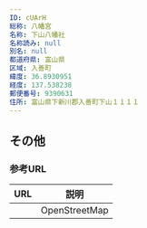 ```yaml
---
ID: cUArH
総称: 八幡宮
名称: 下山八幡社
名称読み: null
別名: null
都道府県: 富山県
区域: 入善町
緯度: 36.8930951
経度: 137.538238
郵便番号: 9390631
住所: 富山県下新川郡入善町下山１１１１
---
```


## その他

### 参考URL

| URL | 説明          |
| --- | ------------- |
|     | OpenStreetMap |
